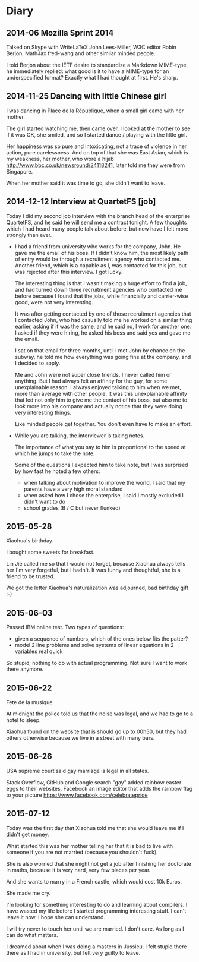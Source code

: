 # Diary

## 2014-06 Mozilla Sprint 2014

Talked on Skype with WriteLaTeX John Lees-Miller, W3C editor Robin Berjon, MathJax fred-wang and other similar minded people.

I told Berjon about the IETF desire to standardize a Markdown MIME-type, he immediately replied: what good is it to have a MIME-type for an underspecified format? Exactly what I had thought at first. He's sharp.

## 2014-11-25 Dancing with little Chinese girl

I was dancing in Place de la République, when a small girl came with her mother.

The girl started watching me, then came over. I looked at the mother to see if it was OK, she smiled, and so I started dance / playing with the little girl.

Her happiness was so pure and intoxicating, not a trace of violence in her action, pure carelessness. And on top of that she was East Asian, which is my weakness, her mother, who wore a hijab http://www.bbc.co.uk/newsround/24118241, later told me they were from Singapore.

When her mother said it was time to go, she didn't want to leave.

## 2014-12-12 Interview at QuartetFS [job]

Today I did my second job interview with the branch head of the enterprise QuartetFS, and he said he will send me a contract tonight. A few thoughts which I had heard many people talk about before, but now have I felt more strongly than ever.

-   I had a friend from university who works for the company, John. He gave me the email of his boss. If I didn't know him, the most likely path of entry would be through a recruitment agency who contacted me. Another friend, which is a capable as I, was contacted for this job, but was rejected after this interview. I got lucky.

    The interesting thing is that I wasn't making a huge effort to find a job, and had turned down three recruitment agencies who contacted me before because I found that the jobs, while financially and carrier-wise good, were not very interesting.

    It was after getting contacted by one of those recruitment agencies that I contacted John, who had casually told me he worked on a similar thing earlier, asking if it was the same, and he said no, I work for another one. I asked if they were hiring, he asked his boss and said yes and gave me the email.

    I sat on that email for three months, until I met John by chance on the subway, he told me how everything was going fine at the company, and I decided to apply.

    Me and John were not super close friends. I never called him or anything. But I had always felt an affinity for the guy, for some unexplainable reason. I always enjoyed talking to him when we met, more than average with other people. It was this unexplainable affinity that led not only him to give me the contact of his boss, but also me to look more into his company and actually notice that they were doing very interesting things.

    Like minded people get together. You don't even have to make an effort.

-   While you are talking, the interviewer is taking notes.

    The importance of what you say to him is proportional to the speed at which he jumps to take the note.

    Some of the questions I expected him to take note, but I was surprised by how fast he noted a few others:

    - when talking about motivation to improve the world, I said that my parents have a very high moral standard
    - when asked how I chose the enterprise, I said I mostly excluded I didn't want to do
    - school grades (B / C but never flunked)

## 2015-05-28

Xiaohua's birthday.

I bought some sweets for breakfast.

Lin Jie called me so that I would not forget, because Xiaohua always tells her I'm very forgetful, but I hadn't. It was funny and thoughtful, she is a friend to be trusted.

We got the letter Xiaohua's naturalization was adjourned, bad birthday gift :-)

## 2015-06-03

Passed IBM online test. Two types of questions:

- given a sequence of numbers, which of the ones below fits the patter?
- model 2 line problems and solve systems of linear equations in 2 variables real quick

So stupid, nothing to do with actual programming. Not sure I want to work there anymore.

## 2015-06-22

Fete de la musique.

At midnight the police told us that the noise was legal, and we had to go to a hotel to sleep.

Xiaohua found on the website that is should go up to 00h30, but they had others otherwise because we live in a street with many bars.

## 2015-06-26

USA supreme court said gay marriage is legal in all states.

Stack Overflow, GitHub and Google search "gay" added rainbow easter eggs to their websites, Facebook an image editor that adds the rainbow flag to your picture https://www.facebook.com/celebratepride

## 2015-07-12

Today was the first day that Xiaohua told me that she would leave me if I didn't get money.

What started this was her mother telling her that it is bad to live with someone if you are not married (because you shouldn't fuck).

She is also worried that she might not get a job after finishing her doctorate in maths, because it is very hard, very few places per year.

And she wants to marry in a French castle, which would cost 10k Euros.

She made me cry.

I'm looking for something interesting to do and learning about compilers. I have wasted my life before I started programming interesting stuff. I can't leave it now. I hope she can understand.

I will try never to touch her until we are married. I don't care. As long as I can do what matters.

I dreamed about when I was doing a masters in Jussieu. I felt stupid there there as I had in university, but felt very guilty to leave.

